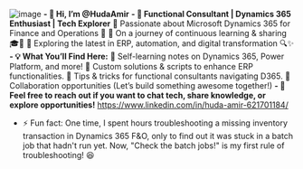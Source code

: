 ![image](https://github.com/user-attachments/assets/7091f194-d0ad-4db5-8a9e-05c355a6433e)
**- 👋 Hi, I’m @HudaAmir**
**- 🚀 Functional Consultant | Dynamics 365 Enthusiast | Tech Explorer**
🔹 Passionate about Microsoft Dynamics 365 for Finance and Operations 💼
🔹 On a journey of continuous learning & sharing 🎓📢
🔹 Exploring the latest in ERP, automation, and digital transformation 🔍✨
**- 💡 What You’ll Find Here:**
📝 Self-learning notes on Dynamics 365, Power Platform, and more!
🔧 Custom solutions & scripts to enhance ERP functionalities.
🎯 Tips & tricks for functional consultants navigating D365.
🤝 Collaboration opportunities (Let’s build something awesome together!)
**- 💬 Feel free to reach out if you want to chat tech, share knowledge, or explore opportunities!**
https://www.linkedin.com/in/huda-amir-621701184/
- ⚡ Fun fact: One time, I spent hours troubleshooting a missing inventory transaction in Dynamics 365 F&O, only to find out it was stuck in a batch job that hadn't run yet. Now, "Check the batch jobs!" is my first rule of troubleshooting! 😆

<!---
HudaAmir/HudaAmir is a ✨ special ✨ repository because its `README.md` (this file) appears on your GitHub profile.
You can click the Preview link to take a look at your changes.
--->
